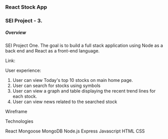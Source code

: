 
<h3>React Stock App<h3>

SEI Project - 3.

<h5>Overview</h5>

SEI Project One. The goal is to build a full stack application using Node as a back end and React as a front-end language.

Link: 

User experience:

1. User can view Today's top 10 stocks on main home page.
2. User can search for stocks using symbols
3. User can view a graph and table displaying the recent trend lines for each stock.
4. User can view news related to the searched stock

Wireframe


Technologies

React
Mongoose
MongoDB
Node.js
Express
Javascript
HTML
CSS





